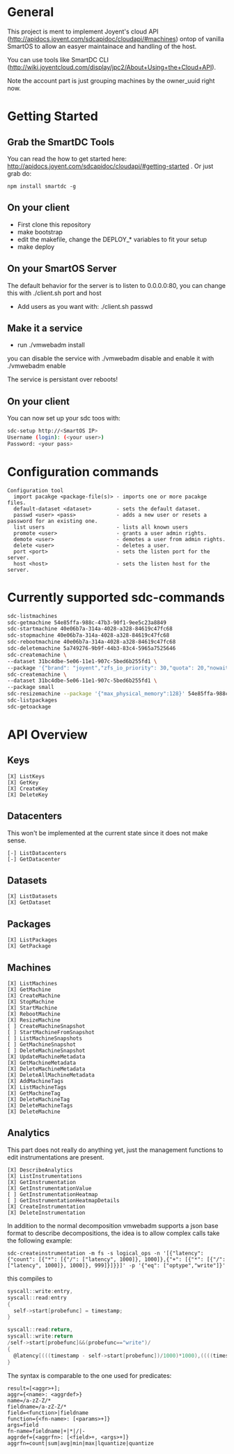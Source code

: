 General
=======

This project is ment to implement Joyent's cloud API (http://apidocs.joyent.com/sdcapidoc/cloudapi/#machines) ontop of vanilla SmartOS to allow an easyer maintainace and handling of the host.

You can use tools like SmartDC CLI (http://wiki.joyentcloud.com/display/jpc2/About+Using+the+Cloud+API).

Note the account part is just grouping machines by the owner_uuid right now.

Getting Started
===============

Grab the SmartDC Tools
----------------------
You can read the how to get started here: http://apidocs.joyent.com/sdcapidoc/cloudapi/#getting-started .
Or just grab do:

```
npm install smartdc -g
```

On your client
--------------
* First clone this repository
* make bootstrap
* edit the makefile, change the DEPLOY_* variables to fit your setup
* make deploy

On your SmartOS Server
----------------------
The default behavior for the server is to listen to 0.0.0.0:80, you can change this with ./client.sh port and host

* Add users as you want with: ./client.sh passwd <your user> <your pass>

Make it a service
-----------------

* run ./vmwebadm install

you can disable the service with ./vmwebadm disable and enable it with ./vmwebadm enable

The service is persistant over reboots!

On your client
--------------
You can now set up your sdc toos with:
    
```sh
sdc-setup http://<SmartOS IP>
Username (login): (<your user>)
Password: <your pass>
```

Configuration commands
======================

```
Configuration tool
  import pacakge <package-file(s)> - imports one or more pacakge files.
  default-dataset <dataset>        - sets the default dataset.
  passwd <user> <pass>             - adds a new user or resets a password for an existing one.
  list users                       - lists all known users
  promote <user>                   - grants a user admin rights.
  demote <user>                    - demotes a user from admin rights.
  delete <user>                    - deletes a user.
  port <port>                      - sets the listen port for the server.
  host <host>                      - sets the listen host for the server.
```

Currently supported sdc-commands
============================

```sh
sdc-listmachines
sdc-getmachine 54e85ffa-988c-47b3-90f1-9ee5c23a8849
sdc-startmachine 40e06b7a-314a-4028-a328-84619c47fc68
sdc-stopmachine 40e06b7a-314a-4028-a328-84619c47fc68
sdc-rebootmachine 40e06b7a-314a-4028-a328-84619c47fc68
sdc-deletemachine 5a749276-9b9f-44b3-83c4-5965a7525646
sdc-createmachine \
--dataset 31bc4dbe-5e06-11e1-907c-5bed6b255fd1 \
--package '{"brand": "joyent","zfs_io_priority": 30,"quota": 20,"nowait": true,"max_physical_memory": 256,"alias": "zone4","nics": [{"nic_tag": "external","ip": "dhcp"}]}'
sdc-createmachine \
--dataset 31bc4dbe-5e06-11e1-907c-5bed6b255fd1 \
--package small
sdc-resizemachine --package '{"max_physical_memory":128}' 54e85ffa-988c-47b3-90f1-9ee5c23a8849
sdc-listpackages
sdc-getoackage
```

API Overview
============

Keys
----
```plaintext
[X] ListKeys
[X] GetKey
[X] CreateKey
[X] DeleteKey
```

Datacenters
-----------
This won't be implemented at the current state since it does not make sense.

```plaintext
[-] ListDatacenters
[-] GetDatacenter
```

Datasets
--------
```plaintext
[X] ListDatasets
[X] GetDataset
```

Packages
--------
```plaintext
[X] ListPackages
[X] GetPackage
```

Machines
--------
```plaintext
[X] ListMachines
[X] GetMachine
[X] CreateMachine
[X] StopMachine
[X] StartMachine
[X] RebootMachine
[X] ResizeMachine
[ ] CreateMachineSnapshot
[ ] StartMachineFromSnapshot
[ ] ListMachineSnapshots
[ ] GetMachineSnapshot
[ ] DeleteMachineSnapshot
[X] UpdateMachineMetadata
[X] GetMachineMetadata
[X] DeleteMachineMetadata
[X] DeleteAllMachineMetadata
[X] AddMachineTags
[X] ListMachineTags
[X] GetMachineTag
[X] DeleteMachineTag
[X] DeleteMachineTags
[X] DeleteMachine
```

Analytics
---------
This part does not really do anything yet, just the management functions to edit instrumentations are present.

```plaintext
[X] DescribeAnalytics
[X] ListInstrumentations
[X] GetInstrumentation
[X] GetInstrumentationValue
[ ] GetInstrumentationHeatmap
[ ] GetInstrumentationHeatmapDetails
[X] CreateInstrumentation
[X] DeleteInstrumentation
```

In addition to the normal decomposition vmwebadm supports a json base format to describe decompositions, the idea is to allow complex calls take the following example:


```plaintext
sdc-createinstrumentation -m fs -s logical_ops -n '[{"latency": {"count": [{"*": [{"/": ["latency", 1000]}, 1000]},{"+": [{"*": [{"/": ["latency", 1000]}, 1000]}, 999]}]}}]' -p '{"eq": ["optype","write"]}'
```

this compiles to

```D
syscall::write:entry,
syscall::read:entry
{
  self->start[probefunc] = timestamp;
}

syscall::read:return,
syscall::write:return
/self->start[probefunc]&&(probefunc=="write")/
{
  @latency[(((timestamp - self->start[probefunc])/1000)*1000),((((timestamp - self->start[probefunc])/1000)*1000)+999)]=count();
}
```

The syntax is comparable to the one used for predicates:

```
result=[<aggr>+];
aggr={<name>: <aggrdef>}
name=/a-zZ-Z/*
fieldname=/a-zZ-Z/*
field=<function>|fieldname
function={<fn-name>: [<params>+]}
args=field
fn-name=fieldname|+|*|/|-
aggrdef={<aggrfn>: [<field>+, <args>+]}
aggrfn=count|sum|avg|min|max|lquantize|quantize
```